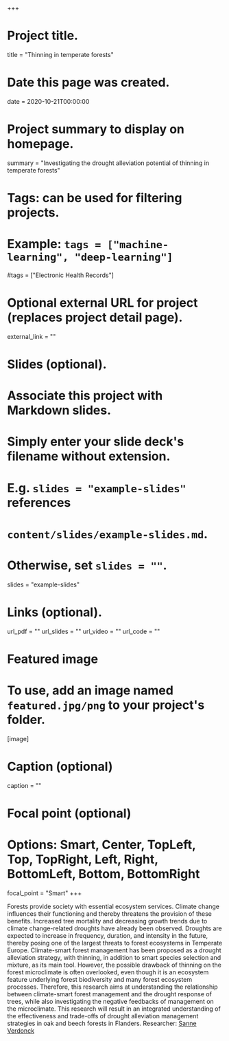 +++
# Project title.
title = "Thinning in temperate forests"

# Date this page was created.
date = 2020-10-21T00:00:00

# Project summary to display on homepage.
summary = "Investigating the drought alleviation potential of thinning in temperate forests"

# Tags: can be used for filtering projects.
# Example: `tags = ["machine-learning", "deep-learning"]`
#tags = ["Electronic Health Records"]

# Optional external URL for project (replaces project detail page).
external_link = ""

# Slides (optional).
#   Associate this project with Markdown slides.
#   Simply enter your slide deck's filename without extension.
#   E.g. `slides = "example-slides"` references 
#   `content/slides/example-slides.md`.
#   Otherwise, set `slides = ""`.
slides = "example-slides"

# Links (optional).
url_pdf = ""
url_slides = ""
url_video = ""
url_code = ""


# Featured image
# To use, add an image named `featured.jpg/png` to your project's folder. 
[image]
  # Caption (optional)
   caption = ""
  
  # Focal point (optional)
  # Options: Smart, Center, TopLeft, Top, TopRight, Left, Right, BottomLeft, Bottom, BottomRight
  focal_point = "Smart"
+++

Forests provide society with essential ecosystem services. Climate change influences their functioning and thereby threatens the provision of these benefits. Increased tree mortality and decreasing growth trends due to climate change-related droughts have already been observed. Droughts are expected to increase in frequency, duration, and intensity in the future, thereby posing one of the largest threats to forest ecosystems in Temperate Europe. Climate-smart forest management has been proposed as a drought alleviation strategy, with thinning, in addition to smart species selection and mixture, as its main tool. However, the possible drawback of thinning on the forest microclimate is often overlooked, even though it is an ecosystem feature underlying forest biodiversity and many forest ecosystem processes. Therefore, this research aims at understanding the relationship between climate-smart forest management and the drought response of trees, while also investigating the negative feedbacks of management on the microclimate. This research will result in an integrated understanding of the effectiveness and trade-offs of drought alleviation management strategies in oak and beech forests in Flanders.
Researcher: [Sanne Verdonck](/author/Sanne-Verdonck/)
